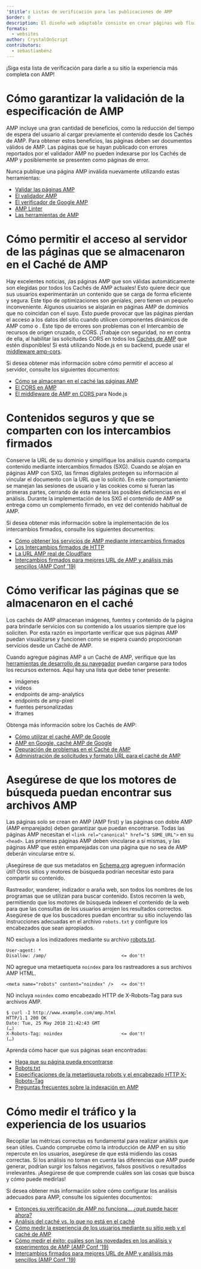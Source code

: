 ```yaml
---
'$title': Listas de verificación para las publicaciones de AMP
$order: 0
description: El diseño web adaptable consiste en crear páginas web fluidas que respondan a las necesidades de su usuario, es decir, páginas que se adapten al tamaño y la orientación de la pantalla de su dispositivo. Puede lograr ...
formats:
  - websites
author: CrystalOnScript
contributors:
  - sebastianbenz
---
```


¡Siga esta lista de verificación para darle a su sitio la experiencia más completa con AMP!

# Cómo garantizar la validación de la especificación de AMP

AMP incluye una gran cantidad de beneficios, como la reducción del tiempo de espera del usuario al cargar previamente el contenido desde los Cachés de AMP. Para obtener estos beneficios, las páginas deben ser documentos válidos de AMP. Las páginas que se hayan publicado con errores reportados por el validador AMP no pueden indexarse por los Cachés de AMP y posiblemente se presenten como páginas de error.

Nunca publique una página AMP inválida nuevamente utilizando estas herramientas:

- [Validar las páginas AMP](../../../documentation/guides-and-tutorials/learn/validation-workflow/validate_amp.md?format=websites)
- [El validador AMP](https://validator.ampproject.org/)
- [El verificador de Google AMP](https://search.google.com/test/amp)
- [AMP Linter](https://github.com/ampproject/amp-toolbox/tree/master/packages/linter)
- [Las herramientas de AMP](../../../documentation/tools.html?format=websites)

# Cómo permitir el acceso al servidor de las páginas que se almacenaron en el Caché de AMP

Hay excelentes noticias, ¡las páginas AMP que son válidas automáticamente son elegidas por todos los Cachés de AMP actuales! Esto quiere decir que sus usuarios experimentarán un contenido que se carga de forma eficiente y segura. Este tipo de optimizaciones son geniales, pero tienen un pequeño inconveniente. Algunos usuarios se alojarán en páginas AMP de dominios que no coincidan con el suyo. Esto puede provocar que las páginas pierdan el acceso a los datos del sitio cuando utilicen componentes dinámicos de AMP como [<code><amp-form></code>](../../../documentation/components/reference/amp-form.md?format=websites) o [<code><amp-list></code>](../../../documentation/components/reference/amp-list.md?format=websites). Este tipo de errores son problemas con el Intercambio de recursos de origen cruzado, o CORS. ¡Trabaje con seguridad, no en contra de ella, al habilitar las solicitudes CORS en todos los [Cachés de AMP](https://cdn.ampproject.org/caches.json) que estén disponibles! Si está utilizando Node.js en su backend, puede usar el [middleware amp-cors](https://github.com/ampproject/amp-toolbox/tree/master/packages/cors).

Si desea obtener más información sobre cómo permitir el acceso al servidor, consulte los siguientes documentos:

- [Cómo se almacenan en el caché las páginas AMP](../../../documentation/guides-and-tutorials/learn/amp-caches-and-cors/how_amp_pages_are_cached.md?format=websites)
- [El CORS en AMP](../../../documentation/guides-and-tutorials/learn/amp-caches-and-cors/amp-cors-requests.md?format=websites)
- [El middleware de AMP en CORS ](https://github.com/ampproject/amp-toolbox/tree/master/packages/cors) para Node.js

# Contenidos seguros y que se comparten con los intercambios firmados

Conserve la URL de su dominio y simplifique los análisis cuando comparta contenido mediante intercambios firmados (SXG). Cuando se alojan en páginas AMP con SXG, las firmas digitales protegen su información al vincular el documento con la URL que lo solicitó. En este comportamiento se manejan las sesiones de usuario y las cookies como si fueran las primeras partes, cerrando de esta manera las posibles deficiencias en el análisis. Durante la implementación de los SXG el contenido de AMP se entrega como un complemento firmado, en vez del contenido habitual de AMP.

Si desea obtener más información sobre la implementación de los intercambios firmados, consulte los siguientes documentos:

- [Cómo obtener los servicios de AMP mediante intercambios firmados](signed-exchange.md?format=websites)
- [Los Intercambios firmados de HTTP](https://developers.google.com/web/updates/2018/11/signed-exchanges)
- [La URL AMP real de Cloudflare](https://www.cloudflare.com/website-optimization/amp-real-url/)
- [Intercambios firmados para mejores URL de AMP y análisis más sencillos (AMP Conf '19)](https://www.youtube.com/watch?v=KrjBYzPUGnw&list=PLXTOW_XMsIDSY0USlzgoaIkRyPcHklrEl&index=22)

# Cómo verificar las páginas que se almacenaron en el caché

Los cachés de AMP almacenan imágenes, fuentes y contenido de la página para brindarle servicios con su contenido a los usuarios siempre que los soliciten. Por esta razón es importante verificar que sus páginas AMP puedan visualizarse y funcionen como se espera cuando proporcionan servicios desde un Caché de AMP.

Cuando agregue páginas AMP a un Caché de AMP, verifique que las [ herramientas de desarrollo de su navegador](https://developers.google.com/web/tools/chrome-devtools/) puedan cargarse para todos los recursos externos. Aquí hay una lista que debe tener presente:

- imágenes
- videos
- endpoints de amp-analytics
- endpoints de amp-pixel
- fuentes personalizadas
- iframes

Obtenga más información sobre los Cachés de AMP:

- [Cómo utilizar el caché AMP de Google](../../../documentation/examples/documentation/Using_the_Google_AMP_Cache.html?format=websites)
- [AMP en Google, caché AMP de Google](https://developers.google.com/amp/cache/overview)
- [Depuración de problemas en el Caché de AMP](../../../documentation/guides-and-tutorials/learn/amp-caches-and-cors/amp-cache-debugging.md?format=websites)
- [Administración de solicitudes y formato URL para el caché de AMP](../../../documentation/guides-and-tutorials/learn/amp-caches-and-cors/amp-cache-urls.md?format=websites)

# Asegúrese de que los motores de búsqueda puedan encontrar sus archivos AMP

Las páginas solo se crean en AMP (AMP first) y las páginas con doble AMP (AMP emparejado) deben garantizar que puedan encontrarse. Todas las páginas AMP necesitan el `<link rel="canonical" href="$ SOME_URL">` en su `<head>`. Las primeras páginas AMP deben vincularse a sí mismas, y las páginas AMP que estén emparejadas con una página que no sea de AMP deberán vincularse entre sí.

¡Asegúrese de que sus metadatos en [Schema.org](https://schema.org/) agreguen información útil! Otros sitios y motores de búsqueda podrían necesitar esto para compartir su contenido.

Rastreador, wanderer, indizador o araña web, son todos los nombres de los programas que se utilizan para buscar contenido. Estos recorren la web, permitiendo que los motores de búsqueda indexen el contenido de la web para que las consultas de los usuarios arrojen los resultados correctos. Asegúrese de que los buscadores puedan encontrar su sitio incluyendo las instrucciones adecuadas en el archivo `robots.txt` y configure los encabezados que sean apropiados.

NO excluya a los indizadores mediante su archivo [robots.txt](https://support.google.com/webmasters/answer/6062608?hl=en).

```
User-agent: *
Disallow: /amp/                            <= don't!
```

NO agregue una metaetiqueta `noindex` para los rastreadores a sus archivos AMP HTML.

```
<meta name="robots" content="noindex" />   <= don't!
```

NO incluya `noindex` como encabezado HTTP de X-Robots-Tag para sus archivos AMP.

```
$ curl -I http://www.example.com/amp.html
HTTP/1.1 200 OK
Date: Tue, 25 May 2010 21:42:43 GMT
(…)
X-Robots-Tag: noindex                      <= don't!
(…)
```

Aprenda cómo hacer que sus páginas sean encontradas:

- [Haga que su página pueda encontrarse](discovery.md?format=websites)
- [Robots.txt](http://www.robotstxt.org/)
- [Especificaciones de la metaetiqueta robots y el encabezado HTTP X-Robots-Tag](https://developers.google.com/search/reference/robots_meta_tag)
- [Preguntas frecuentes sobre la indexación en AMP](https://productforums.google.com/forum/?hl=en#!category-topic/webmasters/Vrgj-a-gtm0)

# Cómo medir el tráfico y la experiencia de los usuarios

Recopilar las métricas correctas es fundamental para realizar análisis que sean útiles. Cuando compruebe cómo la introducción de AMP en su sitio repercute en los usuarios, asegúrese de que está midiendo las cosas correctas. Si los análisis no toman en cuenta las diferencias que AMP puede generar, podrían surgir los falsos negativos, falsos positivos o resultados irrelevantes. ¡Asegúrese de que comprende cuáles son las cosas que busca y cómo puede medirlas!

Si desea obtener más información sobre cómo configurar los análisis adecuados para AMP, consulte los siguientes documentos:

- [Entonces su verificación de AMP no funciona... ¿qué puede hacer ahora?](https://blog.amp.dev/2018/11/08/so-your-amp-test-doesnt-perform%e2%80%8a-%e2%80%8anow-what/)
- [Análisis del caché vs. lo que no está en el caché](https://support.google.com/analytics/answer/6343176?hl=en#cache)
- [Cómo medir la experiencia de los usuarios mediante su sitio web y el caché de AMP](https://blog.amp.dev/2018/11/08/so-your-amp-test-doesnt-perform%e2%80%8a-%e2%80%8anow-what/)
- [Cómo medir el éxito: cuáles son las novedades en los análisis y experimentos de AMP (AMP Conf '19)](https://www.youtube.com/watch?v=wPW-kXsONqA&list=PLXTOW_XMsIDSY0USlzgoaIkRyPcHklrEl&index=27)
- [Intercambios firmados para mejores URL de AMP y análisis más sencillos (AMP Conf '19)](https://www.youtube.com/watch?v=KrjBYzPUGnw&list=PLXTOW_XMsIDSY0USlzgoaIkRyPcHklrEl&index=22)
